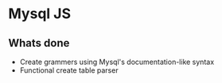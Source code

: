 # Mysql JS

## Whats done
- Create grammers using Mysql's documentation-like syntax
- Functional create table parser
